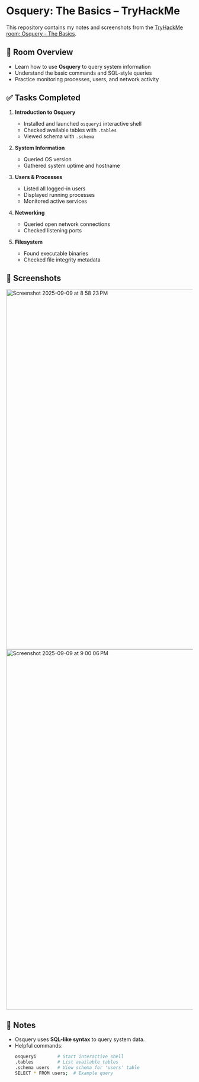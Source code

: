 # Osquery: The Basics – TryHackMe  

This repository contains my notes and screenshots from the [TryHackMe room: Osquery - The Basics](https://tryhackme.com/room/osquerythebasics).  

## 📝 Room Overview  
- Learn how to use **Osquery** to query system information  
- Understand the basic commands and SQL-style queries  
- Practice monitoring processes, users, and network activity  

## ✅ Tasks Completed  
1. **Introduction to Osquery**  
   - Installed and launched `osqueryi` interactive shell  
   - Checked available tables with `.tables`  
   - Viewed schema with `.schema`  

2. **System Information**  
   - Queried OS version  
   - Gathered system uptime and hostname  

3. **Users & Processes**  
   - Listed all logged-in users  
   - Displayed running processes  
   - Monitored active services  

4. **Networking**  
   - Queried open network connections  
   - Checked listening ports  

5. **Filesystem**  
   - Found executable binaries  
   - Checked file integrity metadata  

## 📸 Screenshots  
<img width="1900" height="972" alt="Screenshot 2025-09-09 at 8 58 23 PM" src="https://github.com/user-attachments/assets/bd9e998f-2141-4fc4-a817-d745f5a1b9db" />
<img width="1900" height="972" alt="Screenshot 2025-09-09 at 9 00 06 PM" src="https://github.com/user-attachments/assets/be54aa05-0ffa-420b-8636-d714f1c9c804" />


## 🚀 Notes  
- Osquery uses **SQL-like syntax** to query system data.  
- Helpful commands:  
  ```bash
  osqueryi        # Start interactive shell
  .tables         # List available tables
  .schema users   # View schema for 'users' table
  SELECT * FROM users;  # Example query
